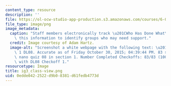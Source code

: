 ```yaml
---
content_type: resource
description: ''
file: https://ol-ocw-studio-app-production.s3.amazonaws.com/courses/6-01sc-introduction-to-electrical-engineering-and-computer-science-i-spring-2011/0edde0422522d9b08381d61fedb4773d_ig3_class-view.png
file_type: image/png
image_metadata:
  caption: "Staff members electronically track \u201CWho Has Done What\u201D and use\
    \ this information to identify groups who may need support."
  credit: Image courtesy of Adam Hartz.
  image-alt: "Screenshot a white webpage with the following text: \u201CWHDW: Section\
    \ 1 DL08. Accurate as of Friday October 30, 2015; 04:39:44 PM. 83 students took\
    \ nano quiz 08 in section 1. Number Completed Checkoffs: 83/83 (100.00%) done\
    \ with DL08 Checkoff 1."
resourcetype: Image
title: ig3_class-view.png
uid: 0edde042-2522-d9b0-8381-d61fedb4773d
---
```

